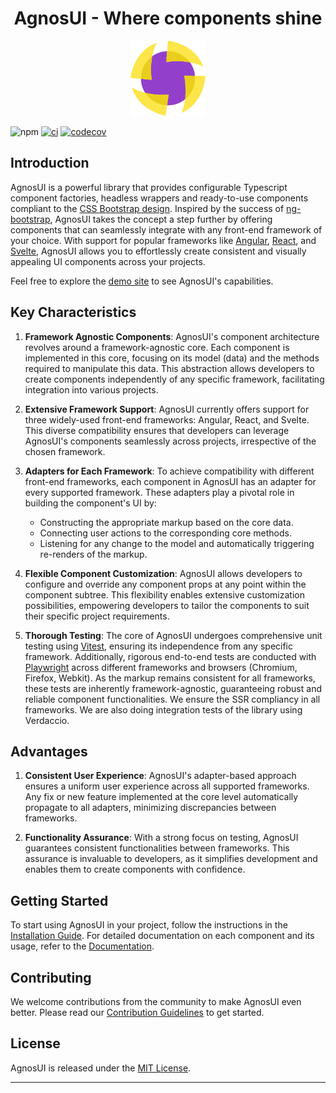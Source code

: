 <h1 align="center">AgnosUI - Where components shine</h1>

<p align="center">
  <img src="demo/static/agnosui-logo.svg" alt="angular-logo" width="120px" height="120px"/>
</p>

![npm](https://img.shields.io/npm/v/@agnos-ui/core)
[![ci](https://github.com/AmadeusITGroup/AgnosUI/actions/workflows/ci.yml/badge.svg)](https://github.com/AmadeusITGroup/AgnosUI/actions/workflows/ci.yml)
[![codecov](https://codecov.io/gh/AmadeusITGroup/AgnosUI/branch/main/graph/badge.svg)](https://codecov.io/gh/AmadeusITGroup/AgnosUI)

## Introduction

AgnosUI is a powerful library that provides configurable Typescript component factories, headless wrappers and ready-to-use components compliant to the [CSS Bootstrap design](https://getbootstrap.com/). Inspired by the success of [ng-bootstrap](https://ng-bootstrap.github.io/), AgnosUI takes the concept a step further by offering components that can seamlessly integrate with any front-end framework of your choice. With support for popular frameworks like [Angular](https://angular.io/), [React](https://react.dev/), and [Svelte](https://svelte.dev/), AgnosUI allows you to effortlessly create consistent and visually appealing UI components across your projects.

Feel free to explore the [demo site](https://www.agnosui.dev/latest/) to see AgnosUI's capabilities.

## Key Characteristics

1. **Framework Agnostic Components**: AgnosUI's component architecture revolves around a framework-agnostic core. Each component is implemented in this core, focusing on its model (data) and the methods required to manipulate this data. This abstraction allows developers to create components independently of any specific framework, facilitating integration into various projects.

2. **Extensive Framework Support**: AgnosUI currently offers support for three widely-used front-end frameworks: Angular, React, and Svelte. This diverse compatibility ensures that developers can leverage AgnosUI's components seamlessly across projects, irrespective of the chosen framework.

3. **Adapters for Each Framework**: To achieve compatibility with different front-end frameworks, each component in AgnosUI has an adapter for every supported framework. These adapters play a pivotal role in building the component's UI by:
   - Constructing the appropriate markup based on the core data.
   - Connecting user actions to the corresponding core methods.
   - Listening for any change to the model and automatically triggering re-renders of the markup.

4. **Flexible Component Customization**: AgnosUI allows developers to configure and override any component props at any point within the component subtree. This flexibility enables extensive customization possibilities, empowering developers to tailor the components to suit their specific project requirements.

5. **Thorough Testing**: The core of AgnosUI undergoes comprehensive unit testing using [Vitest](https://vitest.dev/), ensuring its independence from any specific framework. Additionally, rigorous end-to-end tests are conducted with [Playwright](https://playwright.dev/) across different frameworks and browsers (Chromium, Firefox, Webkit). As the markup remains consistent for all frameworks, these tests are inherently framework-agnostic, guaranteeing robust and reliable component functionalities. We ensure the SSR compliancy in all frameworks. We are also doing integration tests of the library using Verdaccio.

## Advantages

1. **Consistent User Experience**: AgnosUI's adapter-based approach ensures a uniform user experience across all supported frameworks. Any fix or new feature implemented at the core level automatically propagate to all adapters, minimizing discrepancies between frameworks.

2. **Functionality Assurance**: With a strong focus on testing, AgnosUI guarantees consistent functionalities between frameworks. This assurance is invaluable to developers, as it simplifies development and enables them to create components with confidence.

## Getting Started

To start using AgnosUI in your project, follow the instructions in the [Installation Guide](INSTALLATION.md). For detailed documentation on each component and its usage, refer to the [Documentation](https://www.agnosui.dev/latest/).

## Contributing

We welcome contributions from the community to make AgnosUI even better. Please read our [Contribution Guidelines](CONTRIBUTING.md) to get started.

## License

AgnosUI is released under the [MIT License](LICENSE).

---
